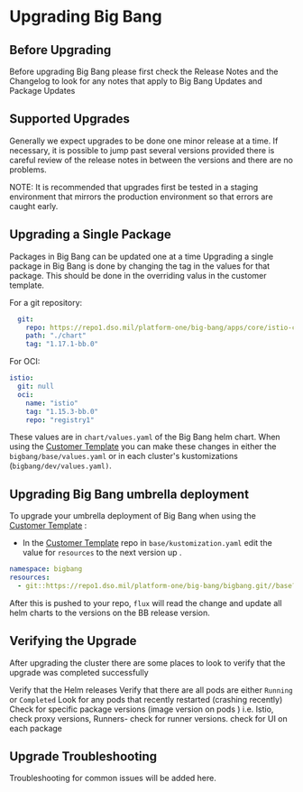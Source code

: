 # Upgrading Big Bang

## Before Upgrading
Before upgrading Big Bang please first check the Release Notes and the Changelog to look for any notes that apply to Big Bang Updates and Package Updates

## Supported Upgrades
Generally we expect upgrades to be done one minor release at a time.  If necessary, it is possible to jump past several versions provided there is careful review of the release notes in between the versions and there are no problems.

NOTE: It is recommended that upgrades first be tested in a staging environment that mirrors the production environment so that errors are caught early.

## Upgrading a Single Package
Packages in Big Bang can be updated one at a time
Upgrading a single package in Big Bang is done by changing the tag in the values for that package.  This should be done in the overriding valus in the customer template.

For a git repository:

```yaml
  git:
    repo: https://repo1.dso.mil/platform-one/big-bang/apps/core/istio-controlplane.git
    path: "./chart"
    tag: "1.17.1-bb.0"
```

For OCI:

```yaml
istio:
  git: null
  oci:
    name: "istio"
    tag: "1.15.3-bb.0"
    repo: "registry1"
```

These values are in `chart/values.yaml` of the Big Bang helm chart.
When using the [Customer Template](https://repo1.dso.mil/big-bang/customers/template) you can make these changes in either the `bigbang/base/values.yaml` or in each cluster's kustomizations (`bigbang/dev/values.yaml)`.

## Upgrading Big Bang umbrella deployment
To upgrade your umbrella deployment of Big Bang when using the [Customer Template](https://repo1.dso.mil/big-bang/customers/template) :
* In the [Customer Template](https://repo1.dso.mil/big-bang/customers/template) repo in `base/kustomization.yaml` edit the value for `resources` to the next version up .

```yaml
namespace: bigbang
resources:
  - git::https://repo1.dso.mil/platform-one/big-bang/bigbang.git//base?ref=release-1.56.x
```

After this is pushed to your repo, `flux` will read the change and update all helm charts to the versions on the BB release version.

## Verifying the Upgrade
After upgrading the cluster there are some places to look to verify that the upgrade was completed successfully

Verify that the Helm releases 
Verify that there are all pods are either `Running` or `Completed`
Look for any pods that recently restarted (crashing recently)
Check for specific package versions (image version on pods ) i.e. Istio, check proxy versions, Runners- check for runner versions. check for UI on each package

## Upgrade Troubleshooting
Troubleshooting for common issues will be added here.
